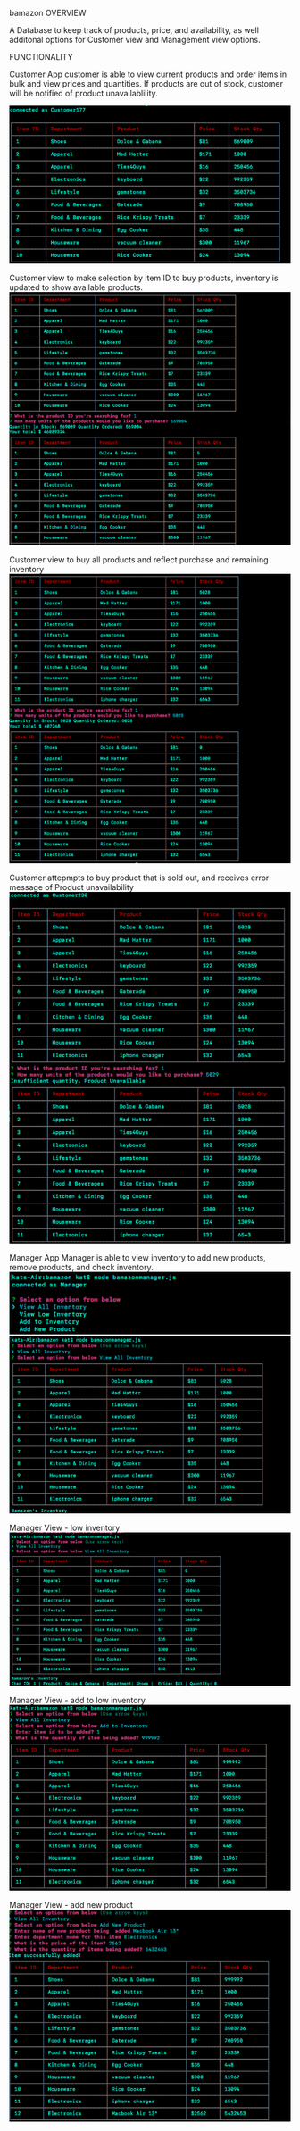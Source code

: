bamazon
OVERVIEW

A Database to keep track of products, price, and availability, as well additonal options for Customer view and Management view options.

FUNCTIONALITY

Customer App
customer is able to view current products and order items in bulk and view prices and quantities. If products are out of stock, customer will be notified of product unavailablility.


![alt text](https://github.com/ktlewis17/bamazon/blob/master/images/customer-view-inventory.png)

Customer view to make selection by item ID to buy products, inventory is updated to show available products. 
![alt text](https://github.com/ktlewis17/bamazon/blob/master/images/customer-buy-products.png)


Customer view to buy all products and reflect purchase and remaining inventory 
![alt text](https://github.com/ktlewis17/bamazon/blob/master/images/customer-view-buy-all.png)

Customer attepmpts to buy product that is sold out, and receives error message of Product unavailability 
![alt text](https://github.com/ktlewis17/bamazon/blob/master/images/customer-insufficient-quantity.png)


Manager App
Manager is able to view inventory to add new products, remove products, and check inventory.
![alt text](https://github.com/ktlewis17/bamazon/blob/master/images/manager-view-options.png)
![alt text](https://github.com/ktlewis17/bamazon/blob/master/images/manager-view-inventory.png)


Manager View - low inventory 
![alt text](https://github.com/ktlewis17/bamazon/blob/master/images/manager-view-low-inventory.png)


Manager View - add to low inventory 
![alt text](https://github.com/ktlewis17/bamazon/blob/master/images/manager-view-add-to-inventory.png)


Manager View - add new product
![alt text](https://github.com/ktlewis17/bamazon/blob/master/images/manager-view-add-new-product.png)
